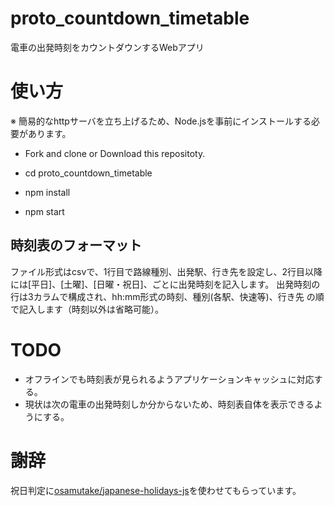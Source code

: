 # proto_countdown_timetable


電車の出発時刻をカウントダウンするWebアプリ


# 使い方

※ 簡易的なhttpサーバを立ち上げるため、Node.jsを事前にインストールする必要があります。
- Fork and clone  or Download this repositoty.

- cd proto_countdown_timetable
- npm install
- npm start


## 時刻表のフォーマット

ファイル形式はcsvで、1行目で路線種別、出発駅、行き先を設定し、2行目以降には[平日]、[土曜]、[日曜・祝日]、ごとに出発時刻を記入します。
出発時刻の行は3カラムで構成され、hh:mm形式の時刻、種別(各駅、快速等)、行き先 の順で記入します（時刻以外は省略可能）。


# TODO

- オフラインでも時刻表が見られるようアプリケーションキャッシュに対応する。
- 現状は次の電車の出発時刻しか分からないため、時刻表自体を表示できるようにする。


# 謝辞

祝日判定に[osamutake/japanese-holidays-js]( https://github.com/osamutake/japanese-holidays-js )を使わせてもらっています。
